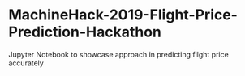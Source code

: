 # MachineHack-2019-Flight-Price-Prediction-Hackathon
Jupyter Notebook to showcase approach in predicting filght price accurately
